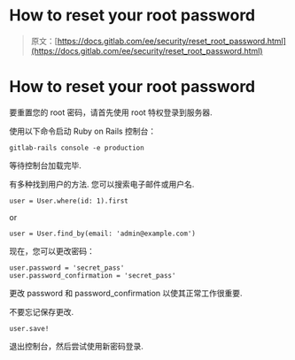 # How to reset your root password

> 原文：[https://docs.gitlab.com/ee/security/reset_root_password.html](https://docs.gitlab.com/ee/security/reset_root_password.html)

# How to reset your root password[](#how-to-reset-your-root-password "Permalink")

要重置您的 root 密码，请首先使用 root 特权登录到服务器.

使用以下命令启动 Ruby on Rails 控制台：

```
gitlab-rails console -e production 
```

等待控制台加载完毕.

有多种找到用户的方法. 您可以搜索电子邮件或用户名.

```
user = User.where(id: 1).first 
```

or

```
user = User.find_by(email: 'admin@example.com') 
```

现在，您可以更改密码：

```
user.password = 'secret_pass'
user.password_confirmation = 'secret_pass' 
```

更改 password 和 password_confirmation 以使其正常工作很重要.

不要忘记保存更改.

```
user.save! 
```

退出控制台，然后尝试使用新密码登录.